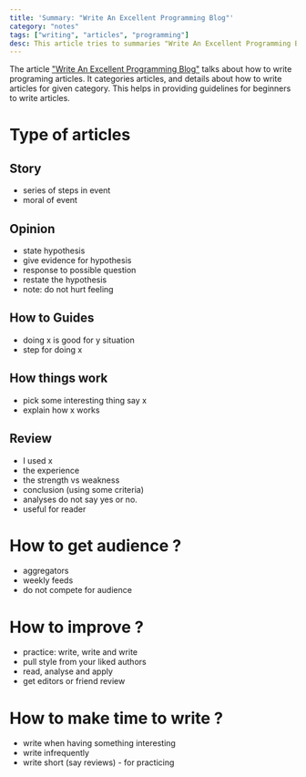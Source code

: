 ```yaml
---
title: 'Summary: "Write An Excellent Programming Blog"'
category: "notes"
tags: ["writing", "articles", "programming"]
desc: This article tries to summaries "Write An Excellent Programming Blog"
---
```


The article ["Write An Excellent Programming Blog"](http://bit.ly/excellent-blog) talks about how to write programing articles. It categories articles, and details about how to write articles for given category. This helps in providing guidelines for beginners to write articles.

# Type of articles

## Story

- series of steps in event
- moral of event

## Opinion

- state hypothesis
- give evidence for hypothesis
- response to possible question
- restate the hypothesis
- note: do not hurt feeling

## How to Guides

- doing x is good for y situation
- step for doing x

## How things work

- pick some interesting thing say x
- explain how x works

## Review

- I used x
- the experience
- the strength vs weakness
- conclusion (using some criteria)
- analyses do not say yes or no.
- useful for reader

# How to get audience ?

- aggregators
- weekly feeds
- do not compete for audience

# How to improve ?

- practice: write, write and write
- pull style from your liked authors
- read, analyse and apply
- get editors or friend review

# How to make time to write ?

- write when having something interesting
- write infrequently
- write short (say reviews) - for practicing
